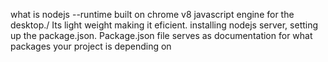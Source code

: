what is nodejs --runtime built on chrome v8 javascript engine for the desktop./
Its light weight making it eficient.
installing nodejs server, setting up the package.json.
Package.json file serves as documentation for what packages your project
is depending on
